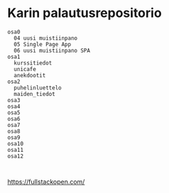 # Karin palautusrepositorio


```
osa0
  04 uusi muistiinpano
  05 Single Page App
  06 uusi muistiinpano SPA
osa1
  kurssitiedot
  unicafe
  anekdootit
osa2
  puhelinluettelo
  maiden_tiedot
osa3
osa4
osa5
osa6
osa7
osa8
osa9
osa10
osa11
osa12
  
   
```

https://fullstackopen.com/
